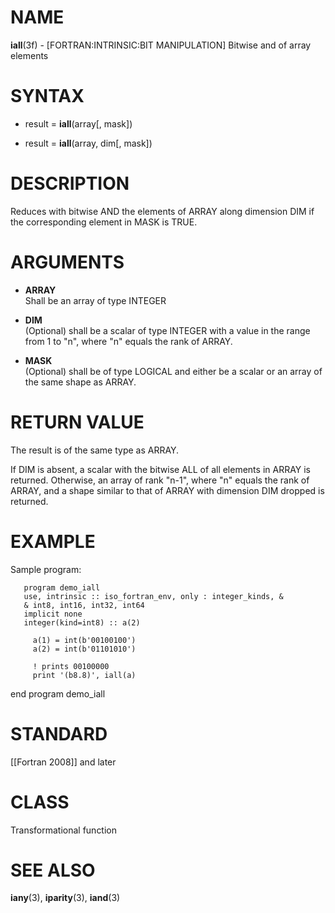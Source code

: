 # NAME

**iall**(3f) - \[FORTRAN:INTRINSIC:BIT MANIPULATION\] Bitwise and of
array elements

# SYNTAX

  - result = **iall**(array\[, mask\])

  - result = **iall**(array, dim\[, mask\])

# DESCRIPTION

Reduces with bitwise AND the elements of ARRAY along dimension DIM if
the corresponding element in MASK is TRUE.

# ARGUMENTS

  - **ARRAY**  
    Shall be an array of type INTEGER

  - **DIM**  
    (Optional) shall be a scalar of type INTEGER with a value in the
    range from 1 to "n", where "n" equals the rank of ARRAY.

  - **MASK**  
    (Optional) shall be of type LOGICAL and either be a scalar or an
    array of the same shape as ARRAY.

# RETURN VALUE

The result is of the same type as ARRAY.

If DIM is absent, a scalar with the bitwise ALL of all elements in ARRAY
is returned. Otherwise, an array of rank "n-1", where "n" equals the
rank of ARRAY, and a shape similar to that of ARRAY with dimension DIM
dropped is returned.

# EXAMPLE

Sample program:

``` 
   program demo_iall
   use, intrinsic :: iso_fortran_env, only : integer_kinds, &
   & int8, int16, int32, int64
   implicit none
   integer(kind=int8) :: a(2)

     a(1) = int(b'00100100')
     a(2) = int(b'01101010')

     ! prints 00100000
     print '(b8.8)', iall(a)
```

end program demo\_iall

# STANDARD

\[\[Fortran 2008\]\] and later

# CLASS

Transformational function

# SEE ALSO

**iany**(3), **iparity**(3), **iand**(3)
